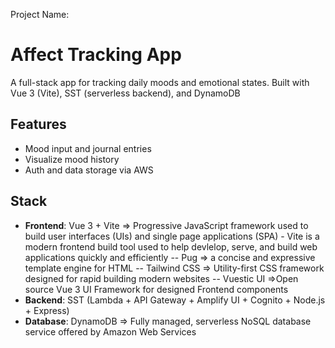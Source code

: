Project Name:

# Affect Tracking App

A full-stack app for tracking daily moods and emotional states.
Built with Vue 3 (Vite), SST (serverless backend), and DynamoDB

## Features
- Mood input and journal entries
- Visualize mood history
- Auth and data storage via AWS

## Stack
- **Frontend**: Vue 3 + Vite => Progressive JavaScript framework used to build user interfaces (UIs) and single page applications (SPA) - Vite is a modern frontend build tool used to help devlelop, serve, and build web applications quickly and efficiently -- Pug => a concise and expressive template engine for HTML -- Tailwind CSS => Utility-first CSS framework designed for rapid building modern websites -- Vuestic UI =>Open source Vue 3 UI Framework for designed Frontend components
- **Backend**: SST (Lambda + API Gateway + Amplify UI + Cognito + Node.js + Express)
- **Database**: DynamoDB => Fully managed, serverless NoSQL database service offered by Amazon Web Services